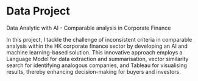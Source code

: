 # Data Project

Data Analytic with AI - Comparable analysis in Corporate Finance

In this project, I tackle the challenge of inconsistent criteria in comparable analysis within the HK corporate finance sector by developing an AI and machine learning-based solution. This innovative approach employs a Language Model for data extraction and summarisation, vector similarity search for identifying analogous companies, and Tableau for visualising results, thereby enhancing decision-making for buyers and investors.
